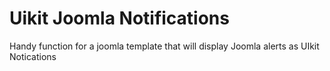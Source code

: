 # Uikit Joomla Notifications
Handy function for a joomla template that will display Joomla alerts as UIkit Notications
